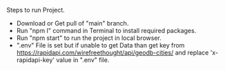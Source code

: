 Steps to run Project.
- Download or Get pull of "main" branch.
- Run "npm I" command in Terminal to install required packages.
- Run "npm start" to run the project in local browser.
- ".env" File is set but if unable to get Data than get key from https://rapidapi.com/wirefreethought/api/geodb-cities/ and replace 'x-rapidapi-key' value in ".env" file.
